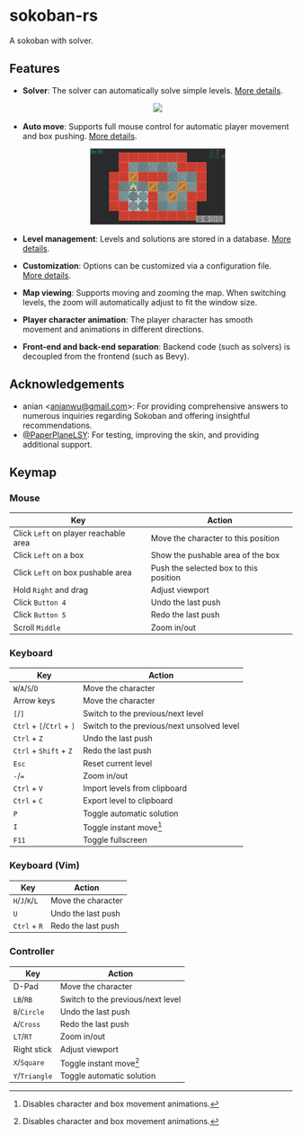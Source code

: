 # sokoban-rs

A sokoban with solver.

## Features

- **Solver**: The solver can automatically solve simple levels. [More details](docs/solver.md).

  <p align="center"><img src="./docs/assets/auto_solve.gif" width=50%></p>

- **Auto move**: Supports full mouse control for automatic player movement and box pushing. [More details](docs/auto_move.md).

  <p align="center"><img src="./docs/assets/auto_box_push.gif" width=50%></p>

- **Level management**: Levels and solutions are stored in a database. [More details](docs/level_management.md).
- **Customization**: Options can be customized via a configuration file. [More details](docs/customization.md).
- **Map viewing**: Supports moving and zooming the map. When switching levels, the zoom will automatically adjust to fit the window size.
- **Player character animation**: The player character has smooth movement and animations in different directions.
- **Front-end and back-end separation**: Backend code (such as solvers) is decoupled from the frontend (such as Bevy).

## Acknowledgements

- anian <<anianwu@gmail.com>>: For providing comprehensive answers to numerous inquiries regarding Sokoban and offering insightful recommendations.
- [@PaperPlaneLSY](https://github.com/PaperPlaneLSY): For testing, improving the skin, and providing additional support.

## Keymap

### Mouse

| Key                                   | Action                                 |
| ------------------------------------- | -------------------------------------- |
| Click `Left` on player reachable area | Move the character to this position    |
| Click `Left` on a box                 | Show the pushable area of the box      |
| Click `Left` on box pushable area     | Push the selected box to this position |
| Hold `Right` and drag                 | Adjust viewport                        |
| Click `Button 4`                      | Undo the last push                     |
| Click `Button 5`                      | Redo the last push                     |
| Scroll `Middle`                       | Zoom in/out                            |

### Keyboard

| Key                       | Action                                     |
| ------------------------- | ------------------------------------------ |
| `W`/`A`/`S`/`D`           | Move the character                         |
| Arrow keys                | Move the character                         |
| `[`/`]`                   | Switch to the previous/next level          |
| `Ctrl` + `[`/`Ctrl` + `]` | Switch to the previous/next unsolved level |
| `Ctrl` + `Z`              | Undo the last push                         |
| `Ctrl` + `Shift` + `Z`    | Redo the last push                         |
| `Esc`                     | Reset current level                        |
| `-`/`=`                   | Zoom in/out                                |
| `Ctrl` + `V`              | Import levels from clipboard               |
| `Ctrl` + `C`              | Export level to clipboard                  |
| `P`                       | Toggle automatic solution                  |
| `I`                       | Toggle instant move[^1]                    |
| `F11`                     | Toggle fullscreen                          |

### Keyboard (Vim)

| Key             | Action             |
| --------------- | ------------------ |
| `H`/`J`/`K`/`L` | Move the character |
| `U`             | Undo the last push |
| `Ctrl` + `R`    | Redo the last push |

### Controller

| Key            | Action                            |
| -------------- | --------------------------------- |
| D-Pad          | Move the character                |
| `LB`/`RB`      | Switch to the previous/next level |
| `B`/`Circle`   | Undo the last push                |
| `A`/`Cross`    | Redo the last push                |
| `LT`/`RT`      | Zoom in/out                       |
| Right stick    | Adjust viewport                   |
| `X`/`Square`   | Toggle instant move[^1]           |
| `Y`/`Triangle` | Toggle automatic solution         |

[^1]: Disables character and box movement animations.
